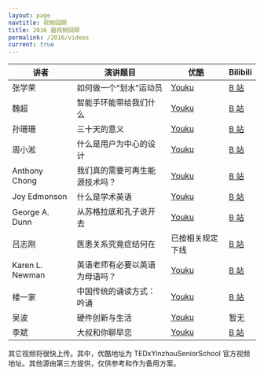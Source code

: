 ```yaml
---
layout: page
navtitle: 视频回顾
title: 2016 届视频回顾
permalink: /2016/videos
current: true
---
```


讲者 | 演讲题目 | 优酷 | Bilibili
-----|----------|------|----------
张学荣 | 如何做一个“划水”运动员 | [Youku](http://v.youku.com/v_show/id_XMTYwOTgyOTI4OA==.html) | [B 站](http://www.bilibili.com/video/av4957218/)
魏超| 智能手环能带给我们什么 | [Youku](http://v.youku.com/v_show/id_XMTYwOTQzMjA3Mg==.html) | [B 站](http://www.bilibili.com/video/av4957191/)
孙珊珊 | 三十天的意义 | [Youku](http://v.youku.com/v_show/id_XMTYwOTgzMzMwNA==.html) | [B 站](http://www.bilibili.com/video/av4957190/)
周小淞 | 什么是用户为中心的设计 | [Youku](http://v.youku.com/v_show/id_XMTYwODg5NzY5Ng==.html) | [B 站](http://www.bilibili.com/video/av4953746/)
Anthony Chong | 我们真的需要可再生能源技术吗？ | [Youku](http://v.youku.com/v_show/id_XMTYwODg4NjEyMA==.html) | [B 站](http://www.bilibili.com/video/av4953589/)
Joy Edmonson | 什么是学术英语 | [Youku](http://v.youku.com/v_show/id_XMTYwODg4MzA4OA==.html) | [B 站](http://www.bilibili.com/video/av4953539/)
George A. Dunn | 从苏格拉底和孔子说开去 | [Youku](http://v.youku.com/v_show/id_XMTYwODg1MDQ2NA==.html) | [B 站](http://www.bilibili.com/video/av4951717/)
吕志刚 | 医患关系究竟症结何在 | 已按相关规定下线 | [B 站](http://www.bilibili.com/video/av4951567/)
Karen L. Newman | 英语老师有必要以英语为母语吗？ | [Youku](http://v.youku.com/v_show/id_XMTYwODg3ODE0NA==.html) | [B 站](http://www.bilibili.com/video/av4951989/)
楼一家 | 中国传统的诵读方式：吟诵 | [Youku](http://v.youku.com/v_show/id_XMTYwODgzODI5Ng==.html) | [B 站](http://www.bilibili.com/video/av4951146/)
吴波 | 硬件创新与生活 | [Youku](http://v.youku.com/v_show/id_XMTYwODg1OTQyNA==.html) | 暂无
李斌 | 大叔和你聊早恋 | [Youku](http://v.youku.com/v_show/id_XMTYwOTgzNzI2MA==.html) | [B 站](http://www.bilibili.com/video/av4963287/)

其它视频将很快上传。其中，优酷地址为 TEDxYinzhouSeniorSchool 官方视频地址。其他源由第三方提供，仅供参考和作为备用方案。
